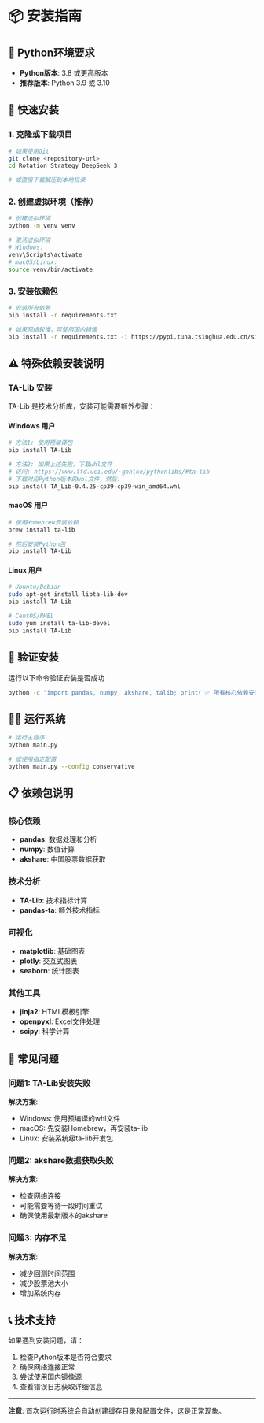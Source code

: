 # 📦 安装指南

## 🐍 Python环境要求

- **Python版本**: 3.8 或更高版本
- **推荐版本**: Python 3.9 或 3.10

## 🚀 快速安装

### 1. 克隆或下载项目
```bash
# 如果使用Git
git clone <repository-url>
cd Rotation_Strategy_DeepSeek_3

# 或直接下载解压到本地目录
```

### 2. 创建虚拟环境（推荐）
```bash
# 创建虚拟环境
python -m venv venv

# 激活虚拟环境
# Windows:
venv\Scripts\activate
# macOS/Linux:
source venv/bin/activate
```

### 3. 安装依赖包
```bash
# 安装所有依赖
pip install -r requirements.txt

# 如果网络较慢，可使用国内镜像
pip install -r requirements.txt -i https://pypi.tuna.tsinghua.edu.cn/simple/
```

## ⚠️ 特殊依赖安装说明

### TA-Lib 安装

TA-Lib 是技术分析库，安装可能需要额外步骤：

#### Windows 用户
```bash
# 方法1: 使用预编译包
pip install TA-Lib

# 方法2: 如果上述失败，下载whl文件
# 访问: https://www.lfd.uci.edu/~gohlke/pythonlibs/#ta-lib
# 下载对应Python版本的whl文件，然后:
pip install TA_Lib-0.4.25-cp39-cp39-win_amd64.whl
```

#### macOS 用户
```bash
# 使用Homebrew安装依赖
brew install ta-lib

# 然后安装Python包
pip install TA-Lib
```

#### Linux 用户
```bash
# Ubuntu/Debian
sudo apt-get install libta-lib-dev
pip install TA-Lib

# CentOS/RHEL
sudo yum install ta-lib-devel
pip install TA-Lib
```

## 🔧 验证安装

运行以下命令验证安装是否成功：

```bash
python -c "import pandas, numpy, akshare, talib; print('✅ 所有核心依赖安装成功!')"
```

## 🏃‍♂️ 运行系统

```bash
# 运行主程序
python main.py

# 或使用指定配置
python main.py --config conservative
```

## 📋 依赖包说明

### 核心依赖
- **pandas**: 数据处理和分析
- **numpy**: 数值计算
- **akshare**: 中国股票数据获取

### 技术分析
- **TA-Lib**: 技术指标计算
- **pandas-ta**: 额外技术指标

### 可视化
- **matplotlib**: 基础图表
- **plotly**: 交互式图表
- **seaborn**: 统计图表

### 其他工具
- **jinja2**: HTML模板引擎
- **openpyxl**: Excel文件处理
- **scipy**: 科学计算

## 🐛 常见问题

### 问题1: TA-Lib安装失败
**解决方案**: 
- Windows: 使用预编译的whl文件
- macOS: 先安装Homebrew，再安装ta-lib
- Linux: 安装系统级ta-lib开发包

### 问题2: akshare数据获取失败
**解决方案**:
- 检查网络连接
- 可能需要等待一段时间重试
- 确保使用最新版本的akshare

### 问题3: 内存不足
**解决方案**:
- 减少回测时间范围
- 减少股票池大小
- 增加系统内存

## 📞 技术支持

如果遇到安装问题，请：
1. 检查Python版本是否符合要求
2. 确保网络连接正常
3. 尝试使用国内镜像源
4. 查看错误日志获取详细信息

---

**注意**: 首次运行时系统会自动创建缓存目录和配置文件，这是正常现象。
